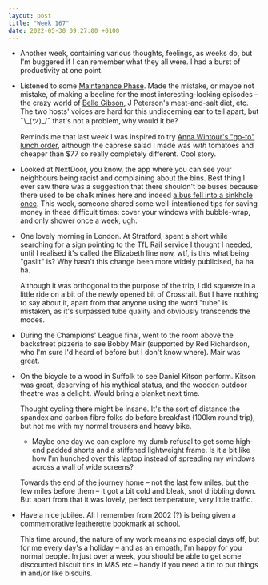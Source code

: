 ```yaml
---
layout: post
title: "Week 167"
date: 2022-05-30 09:27:00 +0100
---
```


- Another week, containing various thoughts, feelings, as weeks do, but I'm buggered if I can remember what they all were. I had a burst of productivity at one point.

- Listened to some [Maintenance Phase](https://www.maintenancephase.com/). Made the mistake, or maybe not mistake, of making a beeline for the most interesting-looking episodes – the crazy world of [Belle Gibson](https://en.wikipedia.org/wiki/Belle_Gibson "great Wikipedia"), J Peterson's meat-and-salt diet, etc. The two hosts' voices are hard for this undiscerning ear to tell apart, but ¯\\\_(ツ)\_/¯ that's not a problem, why would it be?

  Reminds me that last week I was inspired to try [Anna Wintour's "go-to" lunch order](https://twitter.com/TheTodayShow/status/1524918608614260755 "It's a $77 caprese salad with no tomatoes and steak"), although the caprese salad I made was _with_ tomatoes and cheaper than $77 so really completely different. Cool story.

- Looked at NextDoor, you know, the app where you can see your neighbours being racist and complaining about the bins. Best thing I ever saw there was a suggestion that there shouldn't be buses because there used to be chalk mines here and indeed [a bus fell into a sinkhole once](https://www.bbc.co.uk/news/av/uk-england-norfolk-43266095). This week, someone shared some well-intentioned tips for saving money in these difficult times: cover your windows with bubble-wrap, and only shower once a week, ugh.

- One lovely morning in London. At Stratford, spent a short while searching for a sign pointing to the <span class="caps">TfL Rail</span> service I thought I needed, until I realised it's called the <span class="caps">Elizabeth line</span> now, wtf, is this what being "gaslit" is? Why hasn't this change been more widely publicised, ha ha ha.

  Although it was orthogonal to the purpose of the trip, I did squeeze in a little ride on a bit of the newly opened bit of Crossrail. But I have nothing to say about it, apart from that anyone using the word "tube" is mistaken, as it's surpassed tube quality and obviously transcends the modes.

- During the Champions' League final, went to the room above the backstreet pizzeria to see Bobby Mair (supported by Red Richardson, who I'm sure I'd heard of before but I don't know where).
  Mair was great.

- On the bicycle to a wood in Suffolk to see Daniel Kitson perform. Kitson was great, deserving of his mythical status, and the wooden outdoor theatre was a delight. Would bring a blanket next time.

  Thought cycling there might be insane. It's the sort of distance the spandex and carbon fibre folks do before breakfast (100km round trip), but not me with my normal trousers and heavy bike.

  - Maybe one day we can explore my dumb refusal to get some high-end padded shorts and a stiffened lightweight frame. Is it a bit like how I'm hunched over this laptop instead of spreading my windows across a wall of wide screens?

  Towards the end of the journey home – not the last few miles, but the few miles before them – it got a bit cold and bleak, snot dribbling down. But apart from that it was lovely, perfect temperature, very little traffic.

- Have a nice jubilee. All I remember from 2002 (?) is being given a commemorative leatherette bookmark at school.

  This time around, the nature of my work means no especial days off, but for me every day's a holiday – and as an empath, I'm happy for you normal people. In just over a week, you should be able to get some discounted biscuit tins in <abbr>M&S</abbr> etc – handy if you need a tin to put things in and/or like biscuits.
